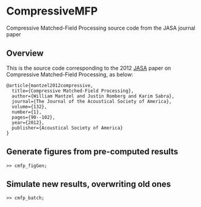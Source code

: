# CompressiveMFP
Compressive Matched-Field Processing source code from the JASA journal paper


## Overview

This is the source code corresponding to the 2012 [JASA](https://asa.scitation.org/journal/jas) paper on Compressive Matched-Field Processing, as below:

```
@article{mantzel2012compressive,
  title={Compressive Matched-Field Processing},
  author={William Mantzel and Justin Romberg and Karim Sabra},
  journal={The Journal of the Acoustical Society of America},
  volume={132},
  number={1},
  pages={90--102},
  year={2012},
  publisher={Acoustical Society of America}
}
```

## Generate figures from pre-computed results

```
>> cmfp_figGen;
```


## Simulate new results, overwriting old ones

```
>> cmfp_batch;
```


